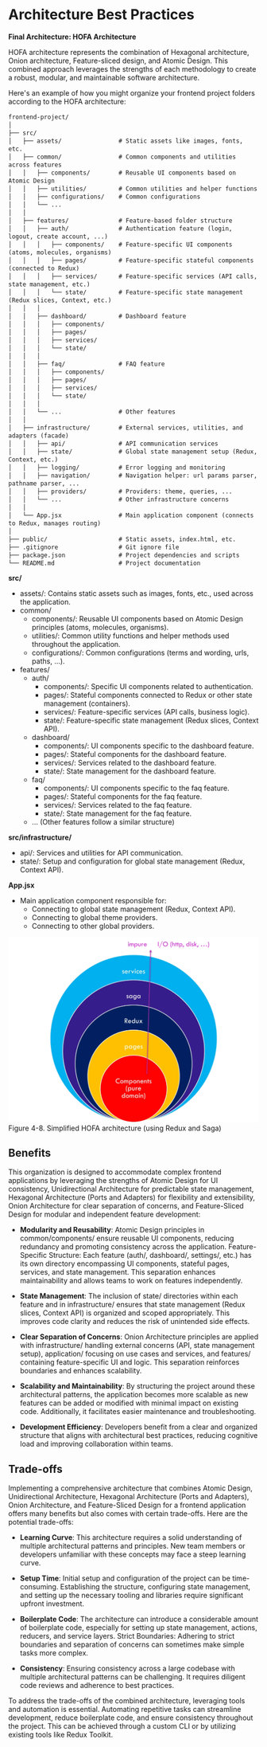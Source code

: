 # Architecture Best Practices

**Final Architecture: HOFA Architecture**
 
HOFA architecture represents the combination of Hexagonal architecture, Onion architecture, Feature-sliced design, and Atomic Design. This combined approach leverages the strengths of each methodology to create a robust, modular, and maintainable software architecture.

Here's an example of how you might organize your frontend project folders according to the HOFA architecture:

```plaintext
frontend-project/
│
├── src/
│   ├── assets/                # Static assets like images, fonts, etc.
│   ├── common/                # Common components and utilities across features
│   │   ├── components/        # Reusable UI components based on Atomic Design
│   │   ├── utilities/         # Common utilities and helper functions
│   │   ├── configurations/    # Common configurations
│   │   └── ...
│   │
│   ├── features/              # Feature-based folder structure
│   │   ├── auth/              # Authentication feature (login, logout, create account, ...)
│   │   │   ├── components/    # Feature-specific UI components (atoms, molecules, organisms)
│   │   │   ├── pages/         # Feature-specific stateful components (connected to Redux)
│   │   │   ├── services/      # Feature-specific services (API calls, state management, etc.)
│   │   │   └── state/         # Feature-specific state management (Redux slices, Context, etc.)
│   │   │
│   │   ├── dashboard/         # Dashboard feature
│   │   │   ├── components/
│   │   │   ├── pages/
│   │   │   ├── services/
│   │   │   └── state/
│   │   │
│   │   ├── faq/               # FAQ feature
│   │   │   ├── components/
│   │   │   ├── pages/
│   │   │   ├── services/
│   │   │   └── state/
│   │   │
│   │   └── ...                # Other features
│   │
│   ├── infrastructure/        # External services, utilities, and adapters (facade)
│   │   ├── api/               # API communication services
│   │   ├── state/             # Global state management setup (Redux, Context, etc.)
│   │   ├── logging/           # Error logging and monitoring
│   │   ├── navigation/        # Navigation helper: url params parser, pathname parser, ...
│   │   ├── providers/         # Providers: theme, queries, ...
│   │   └── ...                # Other infrastructure concerns
│   │
│   └── App.jsx                # Main application component (connects to Redux, manages routing)
│
├── public/                    # Static assets, index.html, etc.
├── .gitignore                 # Git ignore file
├── package.json               # Project dependencies and scripts
└── README.md                  # Project documentation
```
 
 
**src/**
- assets/: Contains static assets such as images, fonts, etc., used across the application.
- common/
  - components/: Reusable UI components based on Atomic Design principles (atoms, molecules, organisms).
  - utilities/: Common utility functions and helper methods used throughout the application.
  - configurations/: Common configurations (terms and wording, urls, paths, ...).
- features/
  - auth/
    - components/: Specific UI components related to authentication.
    - pages/: Stateful components connected to Redux or other state management (containers).
    - services/: Feature-specific services (API calls, business logic).
    - state/: Feature-specific state management (Redux slices, Context API).
  - dashboard/
    - components/: UI components specific to the dashboard feature.
    - pages/: Stateful components for the dashboard feature.
    - services/: Services related to the dashboard feature.
    - state/: State management for the dashboard feature.
  - faq/
    - components/: UI components specific to the faq feature.
    - pages/: Stateful components for the faq feature.
    - services/: Services related to the faq feature.
    - state/: State management for the faq feature.
  - ... (Other features follow a similar structure)

**src/infrastructure/**
  - api/: Services and utilities for API communication.
  - state/: Setup and configuration for global state management (Redux, Context API).

**App.jsx**
  - Main application component responsible for:
    - Connecting to global state management (Redux, Context API).
    - Connecting to global theme providers.
    - Connecting to other global providers.
 
![HOFA Architecture](hofa-archi.png)
Figure 4-8. Simplified HOFA architecture (using Redux and Saga)

## Benefits

This organization is designed to accommodate complex frontend applications by leveraging the strengths of Atomic Design for UI consistency, Unidirectional Architecture for predictable state management, Hexagonal Architecture (Ports and Adapters) for flexibility and extensibility, Onion Architecture for clear separation of concerns, and Feature-Sliced Design for modular and independent feature development:
 
- **Modularity and Reusability**: Atomic Design principles in common/components/ ensure reusable UI components, reducing redundancy and promoting consistency across the application.
Feature-Specific Structure: Each feature (auth/, dashboard/, settings/, etc.) has its own directory encompassing UI components, stateful pages, services, and state management. This separation enhances maintainability and allows teams to work on features independently.

- **State Management**: The inclusion of state/ directories within each feature and in infrastructure/ ensures that state management (Redux slices, Context API) is organized and scoped appropriately. This improves code clarity and reduces the risk of unintended side effects.

- **Clear Separation of Concerns**: Onion Architecture principles are applied with infrastructure/ handling external concerns (API, state management setup), application/ focusing on use cases and services, and features/ containing feature-specific UI and logic. This separation reinforces boundaries and enhances scalability.

- **Scalability and Maintainability**: By structuring the project around these architectural patterns, the application becomes more scalable as new features can be added or modified with minimal impact on existing code. Additionally, it facilitates easier maintenance and troubleshooting.

- **Development Efficiency**: Developers benefit from a clear and organized structure that aligns with architectural best practices, reducing cognitive load and improving collaboration within teams.


## Trade-offs

Implementing a comprehensive architecture that combines Atomic Design, Unidirectional Architecture, Hexagonal Architecture (Ports and Adapters), Onion Architecture, and Feature-Sliced Design for a frontend application offers many benefits but also comes with certain trade-offs. Here are the potential trade-offs:
 
- **Learning Curve**: This architecture requires a solid understanding of multiple architectural patterns and principles. New team members or developers unfamiliar with these concepts may face a steep learning curve.

- **Setup Time**: Initial setup and configuration of the project can be time-consuming. Establishing the structure, configuring state management, and setting up the necessary tooling and libraries require significant upfront investment.

- **Boilerplate Code**: The architecture can introduce a considerable amount of boilerplate code, especially for setting up state management, actions, reducers, and service layers.
Strict Boundaries: Adhering to strict boundaries and separation of concerns can sometimes make simple tasks more complex. 

- **Consistency**: Ensuring consistency across a large codebase with multiple architectural patterns can be challenging. It requires diligent code reviews and adherence to best practices.
 
To address the trade-offs of the combined architecture, leveraging tools and automation is essential. Automating repetitive tasks can streamline development, reduce boilerplate code, and ensure consistency throughout the project. This can be achieved through a custom CLI or by utilizing existing tools like Redux Toolkit.
